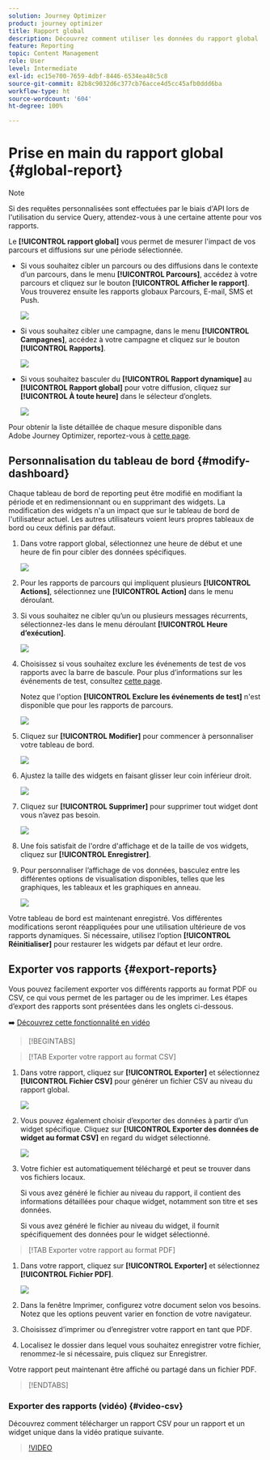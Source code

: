 ```yaml
---
solution: Journey Optimizer
product: journey optimizer
title: Rapport global
description: Découvrez comment utiliser les données du rapport global
feature: Reporting
topic: Content Management
role: User
level: Intermediate
exl-id: ec15e700-7659-4dbf-8446-6534ea48c5c8
source-git-commit: 82b8c9032d6c377cb76acce4d5cc45afb0ddd6ba
workflow-type: ht
source-wordcount: '604'
ht-degree: 100%

---
```


# Prise en main du rapport global {#global-report}

>[!NOTE]
>
> Si des requêtes personnalisées sont effectuées par le biais d&#39;API lors de l&#39;utilisation du service Query, attendez-vous à une certaine attente pour vos rapports.

Le **[!UICONTROL rapport global]** vous permet de mesurer l&#39;impact de vos parcours et diffusions sur une période sélectionnée.

* Si vous souhaitez cibler un parcours ou des diffusions dans le contexte d’un parcours, dans le menu **[!UICONTROL Parcours]**, accédez à votre parcours et cliquez sur le bouton **[!UICONTROL Afficher le rapport]**. Vous trouverez ensuite les rapports globaux Parcours, E-mail, SMS et Push.

  ![](assets/report_journey.png)

* Si vous souhaitez cibler une campagne, dans le menu **[!UICONTROL Campagnes]**, accédez à votre campagne et cliquez sur le bouton **[!UICONTROL Rapports]**.

  ![](assets/report_campaign.png)

* Si vous souhaitez basculer du **[!UICONTROL Rapport dynamique]** au **[!UICONTROL Rapport global]** pour votre diffusion, cliquez sur **[!UICONTROL À toute heure]** dans le sélecteur d’onglets.

  ![](assets/report_5.png)

Pour obtenir la liste détaillée de chaque mesure disponible dans Adobe Journey Optimizer, reportez-vous à [cette page](#list-of-components-global).

## Personnalisation du tableau de bord {#modify-dashboard}

Chaque tableau de bord de reporting peut être modifié en modifiant la période et en redimensionnant ou en supprimant des widgets. La modification des widgets n&#39;a un impact que sur le tableau de bord de l&#39;utilisateur actuel. Les autres utilisateurs voient leurs propres tableaux de bord ou ceux définis par défaut.

1. Dans votre rapport global, sélectionnez une heure de début et une heure de fin pour cibler des données spécifiques.

   ![](assets/report_modify_1.png)

1. Pour les rapports de parcours qui impliquent plusieurs **[!UICONTROL Actions]**, sélectionnez une **[!UICONTROL Action]** dans le menu déroulant.

1. Si vous souhaitez ne cibler qu’un ou plusieurs messages récurrents, sélectionnez-les dans le menu déroulant **[!UICONTROL Heure d’exécution]**.

   ![](assets/report_modify_12.png)

1. Choisissez si vous souhaitez exclure les événements de test de vos rapports avec la barre de bascule. Pour plus d’informations sur les événements de test, consultez [cette page](../building-journeys/testing-the-journey.md).

   Notez que l&#39;option **[!UICONTROL Exclure les événements de test]** n&#39;est disponible que pour les rapports de parcours.

   ![](assets/report_modify_2.png)

1. Cliquez sur **[!UICONTROL Modifier]** pour commencer à personnaliser votre tableau de bord.

   ![](assets/report_modify_3.png)

1. Ajustez la taille des widgets en faisant glisser leur coin inférieur droit.

   ![](assets/report_modify_4.png)

1. Cliquez sur **[!UICONTROL Supprimer]** pour supprimer tout widget dont vous n’avez pas besoin.

   ![](assets/report_modify_5.png)

1. Une fois satisfait de l&#39;ordre d&#39;affichage et de la taille de vos widgets, cliquez sur **[!UICONTROL Enregistrer]**.

1. Pour personnaliser l’affichage de vos données, basculez entre les différentes options de visualisation disponibles, telles que les graphiques, les tableaux et les graphiques en anneau.

   ![](assets/report_modify_10.png)

Votre tableau de bord est maintenant enregistré. Vos différentes modifications seront réappliquées pour une utilisation ultérieure de vos rapports dynamiques. Si nécessaire, utilisez l’option **[!UICONTROL Réinitialiser]** pour restaurer les widgets par défaut et leur ordre.

## Exporter vos rapports {#export-reports}

Vous pouvez facilement exporter vos différents rapports au format PDF ou CSV, ce qui vous permet de les partager ou de les imprimer. Les étapes d’export des rapports sont présentées dans les onglets ci-dessous.

➡️ [Découvrez cette fonctionnalité en vidéo](#video-csv)


>[!BEGINTABS]

>[!TAB Exporter votre rapport au format CSV]

1. Dans votre rapport, cliquez sur **[!UICONTROL Exporter]** et sélectionnez **[!UICONTROL Fichier CSV]** pour générer un fichier CSV au niveau du rapport global.

   ![](assets/export_1.png)

1. Vous pouvez également choisir d’exporter des données à partir d’un widget spécifique. Cliquez sur **[!UICONTROL Exporter des données de widget au format CSV]** en regard du widget sélectionné.

   ![](assets/export_3.png)

1. Votre fichier est automatiquement téléchargé et peut se trouver dans vos fichiers locaux.

   Si vous avez généré le fichier au niveau du rapport, il contient des informations détaillées pour chaque widget, notamment son titre et ses données.

   Si vous avez généré le fichier au niveau du widget, il fournit spécifiquement des données pour le widget sélectionné.

>[!TAB Exporter votre rapport au format PDF]

1. Dans votre rapport, cliquez sur **[!UICONTROL Exporter]** et sélectionnez **[!UICONTROL Fichier PDF]**.

   ![](assets/export_2.png)

1. Dans la fenêtre Imprimer, configurez votre document selon vos besoins. Notez que les options peuvent varier en fonction de votre navigateur.

1. Choisissez d’imprimer ou d’enregistrer votre rapport en tant que PDF.

1. Localisez le dossier dans lequel vous souhaitez enregistrer votre fichier, renommez-le si nécessaire, puis cliquez sur Enregistrer.

Votre rapport peut maintenant être affiché ou partagé dans un fichier PDF.



>[!ENDTABS]


### Exporter des rapports (vidéo) {#video-csv}

Découvrez comment télécharger un rapport CSV pour un rapport et un widget unique dans la vidéo pratique suivante.

>[!VIDEO](https://video.tv.adobe.com/v/3424603?quality=12)

